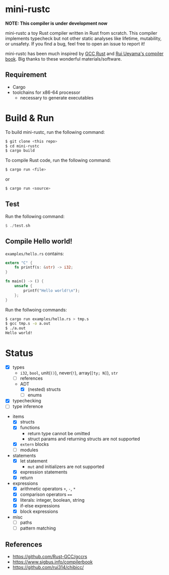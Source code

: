 # mini-rustc

**NOTE: This compiler is under development now**

mini-rustc a toy Rust compiler written in Rust from scratch.
This compiler implements typecheck but not other static analyses like lifetime, mutability, or unsafety.
If you find a bug, feel free to open an issue to report it!

mini-rustc has been much inspired by [GCC Rust](https://github.com/Rust-GCC/gccrs) and [Rui Ueyama's compiler book](https://www.sigbus.info/compilerbook).
Big thanks to these wonderful materials/software.

## Requirement

- Cargo
- toolchains for x86-64 processor
  - necessary to generate executables

# Build & Run

To build mini-rustc, run the following command:

```sh
$ git clone <this repo>
$ cd mini-rustc
$ cargo build
```

To compile Rust code, run the following command:

```sh
$ cargo run <file>
```

or

```sh
$ cargo run <source>
```

## Test

Run the following command:

```rust
$ ./test.sh
```

## Compile Hello world!

`examples/hello.rs` contains:

```rust
extern "C" {
    fn printf(s: &str) -> i32;
}

fn main() -> () {
    unsafe {
        printf("Hello world!\n");
    };
}
```

Run the follwoing commands:

```sh
$ cargo run examples/hello.rs > tmp.s
$ gcc tmp.s -o a.out
$ ./a.out
Hello world!
```

# Status

- [x] types
  - `i32`, `bool`, unit(`()`), never(`!`), array(`[ty; N]`), `str`
  - [ ] references
  - ADT
    - [x] (nested) structs
    - [ ] enums
- [x] typechecking
- [ ] type inference
- items
  - [x] structs
  - [x] functions
    - return type cannot be omitted
    - struct params and returning structs are not supported
  - [x] `extern` blocks
  - [ ] modules
- statements
  - [x] let statement
    - `mut` and initializers are not supported
  - [x] expression statements
  - [x] return
- expressions
  - [x] arithmetic operators `+`, `-`, `*`
  - [x] comparison operators `==`
  - [x] literals: integer, boolean, string
  - [x] if-else expressions
  - [x] block expressions
- misc
  - [ ] paths
  - [ ] pattern matching

## References

- https://github.com/Rust-GCC/gccrs
- https://www.sigbus.info/compilerbook
- https://github.com/rui314/chibicc/
